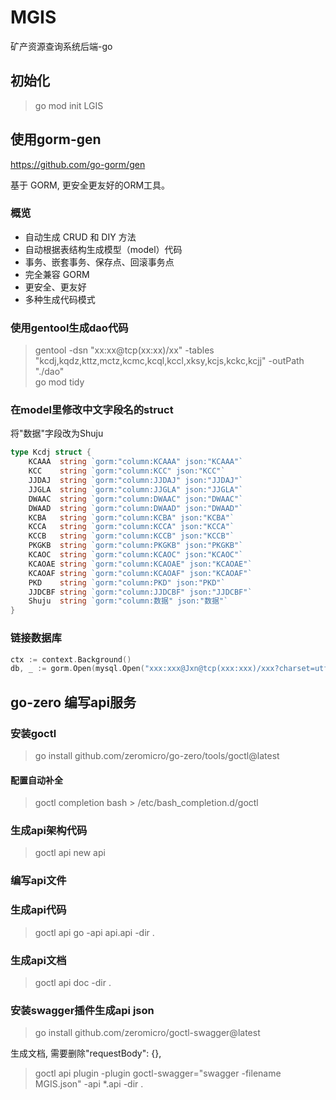 # MGIS

矿产资源查询系统后端-go

## 初始化

> go mod init LGIS

## 使用gorm-gen

<https://github.com/go-gorm/gen>

基于 GORM, 更安全更友好的ORM工具。

### 概览

- 自动生成 CRUD 和 DIY 方法
- 自动根据表结构生成模型（model）代码
- 事务、嵌套事务、保存点、回滚事务点
- 完全兼容 GORM
- 更安全、更友好
- 多种生成代码模式

### 使用gentool生成dao代码

> gentool -dsn "xx:xx@tcp(xx:xx)/xx" -tables "kcdj,kqdz,kttz,mctz,kcmc,kcql,kccl,xksy,kcjs,kckc,kcjj" -outPath "./dao"  
> go mod tidy

### 在model里修改中文字段名的struct

将"数据"字段改为Shuju

```GO
type Kcdj struct {
	KCAAA  string `gorm:"column:KCAAA" json:"KCAAA"`
	KCC    string `gorm:"column:KCC" json:"KCC"`
	JJDAJ  string `gorm:"column:JJDAJ" json:"JJDAJ"`
	JJGLA  string `gorm:"column:JJGLA" json:"JJGLA"`
	DWAAC  string `gorm:"column:DWAAC" json:"DWAAC"`
	DWAAD  string `gorm:"column:DWAAD" json:"DWAAD"`
	KCBA   string `gorm:"column:KCBA" json:"KCBA"`
	KCCA   string `gorm:"column:KCCA" json:"KCCA"`
	KCCB   string `gorm:"column:KCCB" json:"KCCB"`
	PKGKB  string `gorm:"column:PKGKB" json:"PKGKB"`
	KCAOC  string `gorm:"column:KCAOC" json:"KCAOC"`
	KCAOAE string `gorm:"column:KCAOAE" json:"KCAOAE"`
	KCAOAF string `gorm:"column:KCAOAF" json:"KCAOAF"`
	PKD    string `gorm:"column:PKD" json:"PKD"`
	JJDCBF string `gorm:"column:JJDCBF" json:"JJDCBF"`
	Shuju  string `gorm:"column:数据" json:"数据"`
}
```

### 链接数据库

```go
ctx := context.Background()
db, _ := gorm.Open(mysql.Open("xxx:xxx@Jxn@tcp(xxx:xxx)/xxx?charset=utf8mb4&parseTime=True&loc=Local"))
```

## go-zero 编写api服务

### 安装goctl

>go install github.com/zeromicro/go-zero/tools/goctl@latest

#### 配置自动补全

> goctl completion bash > /etc/bash_completion.d/goctl

### 生成api架构代码

> goctl api new api

### 编写api文件

### 生成api代码

> goctl api go -api api.api -dir .

### 生成api文档

> goctl api doc -dir .

### 安装swagger插件生成api json

> go install github.com/zeromicro/goctl-swagger@latest

生成文档, 需要删除"requestBody": {},

> goctl api plugin -plugin goctl-swagger="swagger -filename MGIS.json" -api *.api -dir .
